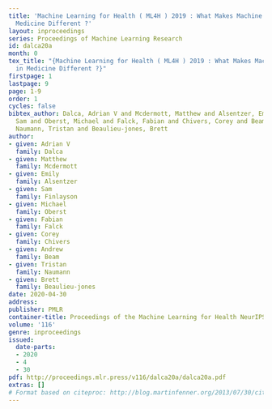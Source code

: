 ```yaml
---
title: 'Machine Learning for Health ( ML4H ) 2019 : What Makes Machine Learning in
  Medicine Different ?'
layout: inproceedings
series: Proceedings of Machine Learning Research
id: dalca20a
month: 0
tex_title: "{Machine Learning for Health ( ML4H ) 2019 : What Makes Machine Learning
  in Medicine Different ?}"
firstpage: 1
lastpage: 9
page: 1-9
order: 1
cycles: false
bibtex_author: Dalca, Adrian V and Mcdermott, Matthew and Alsentzer, Emily and Finlayson,
  Sam and Oberst, Michael and Falck, Fabian and Chivers, Corey and Beam, Andrew and
  Naumann, Tristan and Beaulieu-jones, Brett
author:
- given: Adrian V
  family: Dalca
- given: Matthew
  family: Mcdermott
- given: Emily
  family: Alsentzer
- given: Sam
  family: Finlayson
- given: Michael
  family: Oberst
- given: Fabian
  family: Falck
- given: Corey
  family: Chivers
- given: Andrew
  family: Beam
- given: Tristan
  family: Naumann
- given: Brett
  family: Beaulieu-jones
date: 2020-04-30
address: 
publisher: PMLR
container-title: Proceedings of the Machine Learning for Health NeurIPS Workshop
volume: '116'
genre: inproceedings
issued:
  date-parts:
  - 2020
  - 4
  - 30
pdf: http://proceedings.mlr.press/v116/dalca20a/dalca20a.pdf
extras: []
# Format based on citeproc: http://blog.martinfenner.org/2013/07/30/citeproc-yaml-for-bibliographies/
---
```

